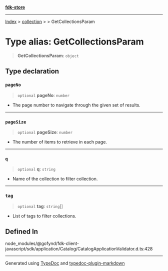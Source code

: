 [**fdk-store**](../../../README.md)
***

[Index](../../../API.md) > [collection](../../README.md) > [<internal>](../README.md) > GetCollectionsParam

# Type alias: GetCollectionsParam

> **GetCollectionsParam**: `object`

## Type declaration

### `pageNo`

> `optional` **pageNo**: `number`

- The page number to navigate through the given
set of results.

***

### `pageSize`

> `optional` **pageSize**: `number`

- The number of items to retrieve in each page.

***

### `q`

> `optional` **q**: `string`

- Name of the collection to filter collection.

***

### `tag`

> `optional` **tag**: `string`[]

- List of tags to filter collections.

## Defined In

node\_modules/@gofynd/fdk-client-javascript/sdk/application/Catalog/CatalogApplicationValidator.d.ts:428

***
Generated using [TypeDoc](https://typedoc.org/) and [typedoc-plugin-markdown](https://www.npmjs.com/package/typedoc-plugin-markdown)

